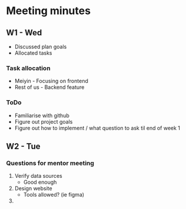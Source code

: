 # Meeting minutes

## W1 - Wed
- Discussed plan goals
- Allocated tasks
### Task allocation
- Meiyin - Focusing on frontend
- Rest of us - Backend feature

### ToDo
- Familiarise with github
- Figure out project goals
- Figure out how to implement / what question to ask til end of week 1


## W2 - Tue
### Questions for mentor meeting
1. Verify data sources
    - Good enough
2. Design website
    - Tools allowed? (ie figma)
3. 